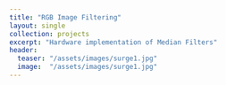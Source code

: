 ```yaml
---
title: "RGB Image Filtering"
layout: single
collection: projects
excerpt: "Hardware implementation of Median Filters"
header:
  teaser: "/assets/images/surge1.jpg"
  image:  "/assets/images/surge1.jpg"
---
```

